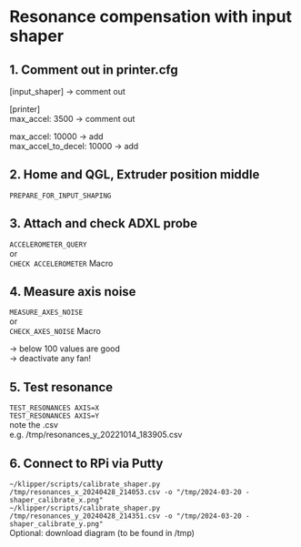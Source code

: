 # Resonance compensation with input shaper
## 1. Comment out in printer.cfg
[input_shaper] -> comment out  

[printer]  
max_accel: 3500 -> comment out  

max_accel: 10000  -> add  
max_accel_to_decel: 10000 -> add  

## 2. Home and QGL, Extruder position middle
```PREPARE_FOR_INPUT_SHAPING```  

## 3. Attach and check ADXL probe
```ACCELEROMETER_QUERY```  
or  
```CHECK ACCELEROMETER``` Macro  

## 4. Measure axis noise
```MEASURE_AXES_NOISE```  
or  
```CHECK_AXES_NOISE``` Macro  

-> below 100 values are good  
-> deactivate any fan!

## 5. Test resonance  
```TEST_RESONANCES AXIS=X```  
```TEST_RESONANCES AXIS=Y```  
note the .csv  
e.g. /tmp/resonances_y_20221014_183905.csv  

## 6. Connect to RPi via Putty  
```~/klipper/scripts/calibrate_shaper.py /tmp/resonances_x_20240428_214053.csv -o "/tmp/2024-03-20 - shaper_calibrate_x.png"```  
```~/klipper/scripts/calibrate_shaper.py /tmp/resonances_y_20240428_214351.csv -o "/tmp/2024-03-20 - shaper_calibrate_y.png"```  
Optional: download diagram (to be found in /tmp)  
